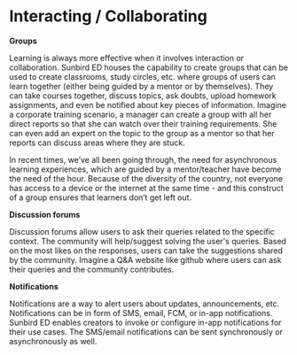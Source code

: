 # Interacting / Collaborating

**Groups**

Learning is always more effective when it involves interaction or collaboration. Sunbird ED houses the capability to create groups that can be used to create classrooms, study circles, etc. where groups of users can learn together (either being guided by a mentor or by themselves). They can take courses together, discuss topics, ask doubts, upload homework assignments, and even be notified about key pieces of information. Imagine a corporate training scenario, a manager can create a group with all her direct reports so that she can watch over their training requirements. She can even add an expert on the topic to the group as a mentor so that her reports can discuss areas where they are stuck.

In recent times, we’ve all been going through, the need for asynchronous learning experiences, which are guided by a mentor/teacher have become the need of the hour. Because of the diversity of the country, not everyone has access to a device or the internet at the same time - and this construct of a group ensures that learners don’t get left out.

**Discussion forums**

Discussion forums allow users to ask their queries related to the specific context. The community will help/suggest solving the user's queries. Based on the most likes on the responses, users can take the suggestions shared by the community. Imagine a Q\&A website like github where users can ask their queries and the community contributes.

**Notifications**

Notifications are a way to alert users about updates, announcements, etc. Notifications can be in form of SMS, email, FCM, or in-app notifications. Sunbird ED enables creators to invoke or configure in-app notifications for their use cases. The SMS/email notifications can be sent synchronously or asynchronously as well.
